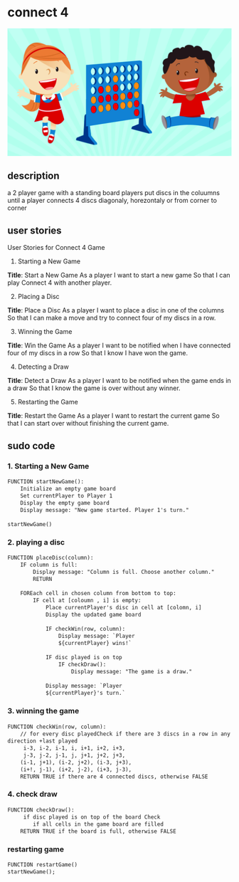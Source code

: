# connect 4
![connect 4](pics/kids.jpg)
## description
a 2 player game with a standing board players put discs in the coluumns until a player connects 4 discs diagonaly, horezontaly or from corner to corner 

## user stories

User Stories for Connect 4 Game
1. Starting a New Game

**Title**: Start a New Game
As a player
I want to start a new game
So that I can play Connect 4 with another player.

2. Placing a Disc


**Title**: Place a Disc
As a player
I want to place a disc in one of the columns
So that I can make a move and try to connect four of my discs in a row.

3. Winning the Game


**Title**: Win the Game
As a player
I want to be notified when I have connected four of my discs in a row
So that I know I have won the game.

4. Detecting a Draw


**Title**: Detect a Draw
As a player
I want to be notified when the game ends in a draw
So that I know the game is over without any winner.

5. Restarting the Game

**Title**: Restart the Game
As a player
I want to restart the current game
So that I can start over without finishing the current game.

## sudo code 
### 1. Starting a New Game

```
FUNCTION startNewGame():
    Initialize an empty game board
    Set currentPlayer to Player 1
    Display the empty game board
    Display message: "New game started. Player 1's turn."

startNewGame()
```
### 2. playing a disc 
```
FUNCTION placeDisc(column):
    IF column is full:
        Display message: "Column is full. Choose another column."
        RETURN

    FOREach cell in chosen column from bottom to top:
        IF cell at [coloumn , i] is empty:
            Place currentPlayer's disc in cell at [colomn, i]
            Display the updated game board

            IF checkWin(row, column):
                Display message: `Player 
                ${currentPlayer} wins!`

            IF disc played is on top
                IF checkDraw():
                    Display message: "The game is a draw."

            Display message: `Player  
            ${currentPlayer}'s turn.`
```

### 3. winning the game 
```
FUNCTION checkWin(row, column):
    // for every disc playedCheck if there are 3 discs in a row in any direction +last played
     i-3, i-2, i-1, i, i+1, i+2, i+3, 
     j-3, j-2, j-1, j, j+1, j+2, j+3, 
    (i-1, j+1), (i-2, j+2), (i-3, j+3),
    (i+!, j-1), (i+2, j-2), (i+3, j-3),
    RETURN TRUE if there are 4 connected discs, otherwise FALSE
```
### 4. check draw
```
FUNCTION checkDraw():
     if disc played is on top of the board Check
        if all cells in the game board are filled
    RETURN TRUE if the board is full, otherwise FALSE
```

### restarting game 
```
FUNCTION restartGame()
startNewGame();

```


